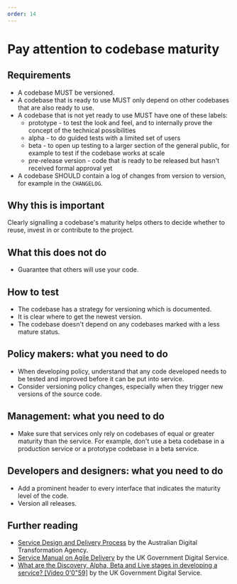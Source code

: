 ```yaml
---
order: 14
---
```

# Pay attention to codebase maturity

## Requirements

* A codebase MUST be versioned.
* A codebase that is ready to use MUST only depend on other codebases that are also ready to use.
* A codebase that is not yet ready to use MUST have one of these labels:
    * prototype - to test the look and feel, and to internally prove the concept of the technical possibilities
    * alpha - to do guided tests with a limited set of users
    * beta - to open up testing to a larger section of the general public, for example to test if the codebase works at scale
    * pre-release version - code that is ready to be released but hasn't received formal approval yet
* A codebase SHOULD contain a log of changes from version to version, for example in the `CHANGELOG`.

## Why this is important

Clearly signalling a codebase's maturity helps others to decide whether to reuse, invest in or contribute to the project.

## What this does not do

* Guarantee that others will use your code.

## How to test

* The codebase has a strategy for versioning which is documented.
* It is clear where to get the newest version.
* The codebase doesn't depend on any codebases marked with a less mature status.

## Policy makers: what you need to do

* When developing policy, understand that any code developed needs to be tested and improved before it can be put into service.
* Consider versioning policy changes, especially when they trigger new versions of the source code.

## Management: what you need to do

* Make sure that services only rely on codebases of equal or greater maturity than the service. For example, don't use a beta codebase in a production service or a prototype codebase in a beta service.

## Developers and designers: what you need to do

* Add a prominent header to every interface that indicates the maturity level of the code.
* Version all releases.

## Further reading

* [Service Design and Delivery Process](https://guides.service.gov.au/topics/service-design-delivery-process/) by the Australian Digital Transformation Agency.
* [Service Manual on Agile Delivery](https://www.gov.uk/service-manual/agile-delivery) by the UK Government Digital Service.
* [What are the Discovery, Alpha, Beta and Live stages in developing a service? [Video 0'0"59]](https://www.youtube.com/watch?v=_cyI7DMhgYc) by the UK Government Digital Service.
